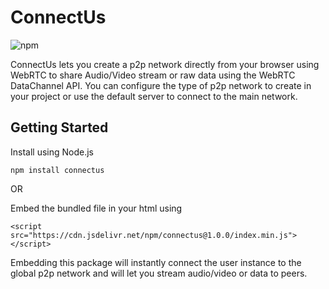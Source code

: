 # ConnectUs

![npm](https://img.shields.io/npm/v/connectus) 

ConnectUs lets you create a p2p network directly from your browser using WebRTC to share Audio/Video stream or raw data using the WebRTC DataChannel API. You can configure the type of p2p network to create in your project or use the default server to connect to the main network.

## Getting Started
Install using Node.js

```
npm install connectus
```
OR

Embed the bundled file in your html using

```
<script src="https://cdn.jsdelivr.net/npm/connectus@1.0.0/index.min.js"></script>
```

Embedding this package will instantly connect the user instance to the global p2p network and will let you stream audio/video or data to peers.

